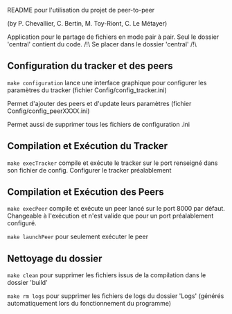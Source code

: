 README pour l'utilisation du projet de peer-to-peer

(by P. Chevallier, C. Bertin, M. Toy-Riont, C. Le Métayer)

Application pour le partage de fichiers en mode pair à pair.
Seul le dossier 'central' contient du code. /!\ Se placer dans le dossier 'central' /!\


## Configuration du tracker et des peers

```make configuration``` lance une interface graphique pour configurer les paramètres du tracker (fichier Config/config_tracker.ini)

Permet d'ajouter des peers et d'update leurs paramètres (fichier Config/config_peerXXXX.ini)

Permet aussi de supprimer tous les fichiers de configuration .ini



## Compilation et Exécution du Tracker

```make execTracker``` compile et exécute le tracker sur le port renseigné dans son fichier de config. Configurer le tracker préalablement



## Compilation et Exécution des Peers 

```make execPeer``` compile et exécute un peer lancé sur le port 8000 par défaut. Changeable à l'exécution et n'est valide que pour un port
préalablement configuré.

```make launchPeer``` pour seulement exécuter le peer



## Nettoyage du dossier 

```make clean``` pour supprimer les fichiers issus de la compilation dans le dossier 'build'

```make rm logs``` pour supprimer les fichiers de logs du dossier 'Logs' (générés automatiquement lors du fonctionnement du programme)
